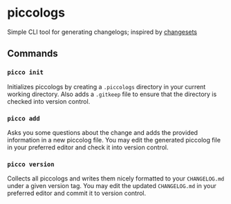 # piccologs

Simple CLI tool for generating changelogs; inspired by [changesets](https://github.com/changesets/changesets)

## Commands

### `picco init`

Initializes piccologs by creating a `.piccologs` directory in your current working directory.
Also adds a `.gitkeep` file to ensure that the directory is checked into version control.

### `picco add`

Asks you some questions about the change and adds the provided information in a new piccolog file.
You may edit the generated piccolog file in your preferred editor and check it into version control.

### `picco version`

Collects all piccologs and writes them nicely formatted to your `CHANGELOG.md` under a given version tag.
You may edit the updated `CHANGELOG.md` in your preferred editor and commit it to version control.
